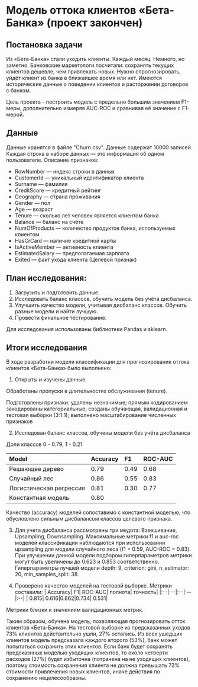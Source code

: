 # Модель оттока клиентов «Бета-Банка» (проект закончен)

## Постановка задачи 

Из «Бета-Банка» стали уходить клиенты. Каждый месяц. Немного, но заметно. Банковские маркетологи посчитали: сохранять текущих клиентов дешевле, чем привлекать новых.
Нужно спрогнозировать, уйдёт клиент из банка в ближайшее время или нет. Имеются исторические данные о поведении клиентов и расторжении договоров с банком.

Цель проекта - построить модель с предельно большим значением F1-меры, дополнительно измеряя AUC-ROC и  сравнивая её значение с F1-мерой.

## Данные
Данные хранятся в файле "Churn.csv". Данные содержат 10000 записей. Каждая строка в наборе данных — это информация об одном пользователе. Описание признаков:
- RowNumber — индекс строки в данных
- CustomerId — уникальный идентификатор клиента
- Surname — фамилия
- CreditScore — кредитный рейтинг
- Geography — страна проживания
- Gender — пол
- Age — возраст
- Tenure — сколько лет человек является клиентом банка
- Balance — баланс на счёте
- NumOfProducts — количество продуктов банка, используемых клиентом
- HasCrCard — наличие кредитной карты
- IsActiveMember — активность клиента
- EstimatedSalary — предполагаемая зарплата
- Exited — факт ухода клиента (Целевой признак)

## План исследования:

1. Загрузить и подготовить данные.
2. Исследовать баланс классов, обучить модель без учёта дисбаланса.
3. Улучшить качество модели, учитывая дисбаланс классов. Обучить разные модели и найти лучшую.
4. Провести финальное тестирование.

Для исследования использованы библиотеки Pandas и sklearn.

## Итоги исследования 

В ходе разработки модели классификации для прогнозирования оттока клиентов  «Бета-Банка» было выполнено: 
1. Открыты и изучены данные. 

Обработаны пропуски в длительностях обслуживания (tenure).

Подготовлены признаки: удалены незначимые; прямым кодированием закодированы категориальные; созданы обучающая, валидационная и тестовая выборки (3:1:1); выполнено масштабирование численных признаков

2. Исследован баланс классов, обучены модели без учёта дисбаланса

Доли классов 0 - 0.79, 1 - 0.21

| Model| Accuracy| F1| ROC-AUC|
|:--|:--|:--|:--|
|Решающее дерево| 0.79| 0.49|0.68|
|Случайный лес| 0.86| 0.55|0.83|
|Логистическая регрессия| 0.81| 0.30|0.77|
|Константная модель| 0.80| | |

Качество (accuracy) моделей сопоставимо с константной моделью, что обусловлено сильным дисбалансом классов целевого признака.

3. Для учета дисбаланса рассмотрены три медота: Взвешивание, Upsampling, Downsampling. Максимальные метрики f1 и auc-roc моделей классификации наблюдаются при использовании upsampling для модели случайного леса (f1 = 0.59, AUC-ROC = 0.83). При улучшении данной модели подбором гиперпараметров метрики могут быть увеличены до 0.623 и 0.853 соответственно. Гиперпараметры лучшей модели depth: 9, criterion: gini, n_estimator: 20, min_samples_split: 38.

4. Проверено качество моделей на тестовой выборке. Метрики составили:
| Accuracy| F1| ROC-AUC| полнота| точность|
|:--|:--|:--|:--|:--|
| 0.815| 0.616|0.862|0.734| 0.531|

Метрики близки к значениям валидационных метрик.


Таким образом, обучена модель, позволяющая прогнозировать отток клиентов «Бета-Банка». На тестовой выборке из предсказанных уходов 73% клиентов действительно ушли, 27% остались. Из всех ушедщих клиентов модель предсказала каждого второго (53%), банк может попытаться сохранить этих клиентов. Если банк будет сохранять предсказнных моделью уходящих клиентов, то около четверти расходов (27%) будет избыточна (потрачена на не уходящих клиентов), поэтому стоимость сохранения клиента не должна превышать 73% стоимости привлечения новых клиентов, иначе действия по сохранению нецелесообразны.

